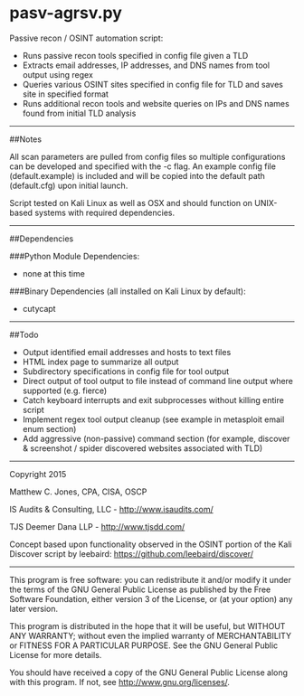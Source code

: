 pasv-agrsv.py
===========

Passive recon / OSINT automation script:

- Runs passive recon tools specified in config file given a TLD
- Extracts email addresses, IP addresses, and DNS names from tool output using regex
- Queries various OSINT sites specified in config file for TLD and saves site in specified format
- Runs additional recon tools and website queries on IPs and DNS names found from initial TLD analysis

---------------------------------------------------------------------------------------------------
##Notes

All scan parameters are pulled from config files so multiple configurations can be developed and specified with the -c flag.
An example config file (default.example) is included and will be copied into the default path (default.cfg) upon initial launch. 

Script tested on Kali Linux as well as OSX and should function on UNIX-based systems with required dependencies.

---------------------------------------------------------------------------------------------------
##Dependencies

###Python Module Dependencies:
- none at this time

###Binary Dependencies (all installed on Kali Linux by default):
- cutycapt

---------------------------------------------------------------------------------------------------
##Todo

- Output identified email addresses and hosts to text files
- HTML index page to summarize all output
- Subdirectory specifications in config file for tool output
- Direct output of tool output to file instead of command line output where supported (e.g. fierce)
- Catch keyboard interrupts and exit subprocesses without killing entire script
- Implement regex tool output cleanup (see example in metasploit email enum section)
- Add aggressive (non-passive) command section (for example, discover & screenshot / spider discovered websites associated with TLD)

---------------------------------------------------------------------------------------------------

Copyright 2015

Matthew C. Jones, CPA, CISA, OSCP

IS Audits & Consulting, LLC - <http://www.isaudits.com/>

TJS Deemer Dana LLP - <http://www.tjsdd.com/>

Concept based upon functionality observed in the OSINT portion of the Kali Discover script by leebaird: <https://github.com/leebaird/discover/>

---------------------------------------------------------------------------------------------------

This program is free software: you can redistribute it and/or modify it under the terms of the GNU General Public License as published by the Free Software Foundation, either version 3 of the License, or (at your option) any later version.

This program is distributed in the hope that it will be useful, but WITHOUT ANY WARRANTY; without even the implied warranty of MERCHANTABILITY or FITNESS FOR A PARTICULAR PURPOSE. See the GNU General Public License for more details.

You should have received a copy of the GNU General Public License along with this program. If not, see <http://www.gnu.org/licenses/>.